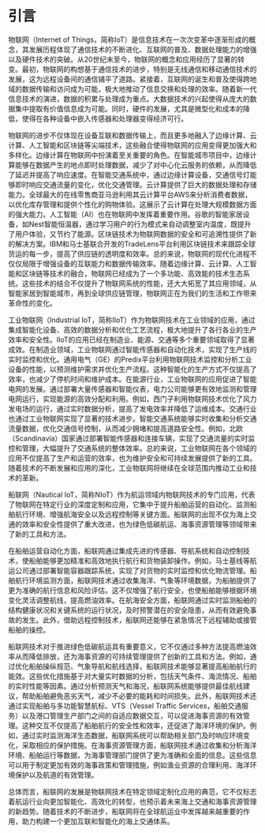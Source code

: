# 引言

物联网（Internet of Things，简称IoT）是信息技术在一次次变革中逐渐形成的概念，其发展历程体现了通信技术的不断进化、互联网的普及、数据处理能力的增强以及硬件技术的突破。从20世纪末至今，物联网的概念和应用经历了显著的转变。最初，物联网的构想基于通信技术的进步，特别是无线通信和移动通信技术的发展，这为远程设备间的通信铺平了道路。紧接着，互联网的诞生和普及使得跨地域的数据传输和访问成为可能，极大地推动了信息交换和处理的效率。随着新一代信息技术的演进，数据的积累与处理成为重点。大数据技术的兴起使得从庞大的数据集中提取有价值信息成为可能。同时，硬件的发展，尤其是微型化和成本的降低，使得在各种设备中嵌入传感器和处理器变得经济可行。

物联网的进步不仅体现在设备互联和数据传输上，而且更多地融入了边缘计算、云计算、人工智能和区块链等尖端技术，这些融合使得物联网的应用变得更加强大和多样化。边缘计算在物联网中扮演着至关重要的角色。在智能城市项目中，边缘计算能够在数据产生的地点即时处理数据，减少了对中心化云服务的依赖，从而降低了延迟并提高了响应速度。在智能交通系统中，通过边缘计算设备，交通信号灯能够即时响应交通流量的变化，优化交通管理。云计算提供了巨大的数据处理和存储能力。全球最大的在线零售商亚马逊利用其云计算平台AWS来分析消费者数据，以优化库存管理和提供个性化的购物体验。这展示了云计算在处理大规模数据方面的强大能力。人工智能（AI）也在物联网中发挥着重要作用。谷歌的智能家居设备，如Nest智能恒温器，通过学习用户的行为模式来自动调整室内温度，既提升了用户体验，又节约了能源。区块链技术为物联网数据的安全和可追溯性提供了新的解决方案。IBM和马士基联合开发的TradeLens平台利用区块链技术来跟踪全球货运的每一步，提高了供应链的透明度和效率。总的来说，物联网的现代化进程不仅仅局限于增强设备的互联能力和数据传输效率。随着边缘计算、云计算、人工智能和区块链等技术的融合，物联网已经成为了一个多功能、高效能的技术生态系统。这些技术的结合不仅提升了物联网系统的性能，还大大拓宽了其应用领域，从智能家居到智能城市，再到全球供应链管理，物联网正在为我们的生活和工作带来革命性的变化。

工业物联网（Industrial IoT，简称IIoT）作为物联网技术在工业领域的应用，通过集成智能化设备、高效的数据分析和优化工艺流程，极大地提升了各行各业的生产效率和安全性。IIoT的应用已经在制造业、能源、交通等多个重要领域取得了显著成效。在制造业领域，工业物联网通过智能传感器和自动化技术，实现了生产线的实时监控和优化。通用电气（GE）的Predix平台利用物联网技术监控和分析工业设备的性能，以预测维护需求并优化生产流程。这种智能化的生产方式不仅提高了效率，也减少了停机时间和维护成本。在能源行业，工业物联网的应用促进了智能电网的发展。通过部署大量传感器和智能仪表，电力公司能够更有效地监测和管理电网运行，实现能源的高效分配和利用。例如，西门子利用物联网技术优化了风力发电场的运行，通过实时数据分析，提高了发电效率并降低了运维成本。交通行业也通过工业物联网实现了显著的技术进步。智能交通系统能够实时收集和分析交通流量数据，优化交通信号控制，从而减少拥堵和提高道路安全性。例如，北欧（Scandinavia）国家通过部署智能传感器和连接车辆，实现了交通流量的实时监控和管理，大幅提升了交通系统的整体效率。总的来说，工业物联网在各个领域的应用不仅提高了生产和运营的效率，也为维护安全和可持续发展提供了新的工具。随着技术的不断发展和应用的深化，工业物联网将继续在全球范围内推动工业和技术的革新。

船联网（Nautical IoT，简称NIoT）作为航运领域内物联网技术的专门应用，代表了物联网在特定行业的深度定制和应用，它集中于提升船舶运营的自动化、监测船舶航行环境、增强航海安全以及远程控制等关键方面。船联网的出现不仅为海上交通的效率和安全性提供了重大改进，也为绿色低碳航运、海事资源管理等领域带来了新的工具和方法。

在船舶运营自动化方面，船联网通过集成先进的传感器、导航系统和自动控制技术，使船舶能够更加精准和高效地执行航行和货物装卸操作。例如，马士基线等航运公司通过部署智能容器跟踪系统，实现了对货物的实时监控和优化物流管理。船舶航行环境监测方面，船联网技术通过收集海洋、气象等环境数据，为船舶提供了更为准确的航行信息和风险评估。这不仅增强了航行安全，也使船舶能够根据环境变化灵活调整航线，提高燃油效率。在航海安全方面，船联网通过实时监测船舶的结构健康状况和关键系统的运行状况，及时预警潜在的安全隐患，从而有效避免事故的发生。此外，借助远程控制技术，船联网还能够在紧急情况下远程辅助或接管船舶的操控。

船联网技术对于推进绿色低碳航运具有重要意义，它不仅通过多种方法提高燃油效率从而降低排放，还为海事资源的可持续管理提供了创新的工具和方法。例如，通过优化船舶操纵规范、气象导航和航线选择，船联网技术能够显著提高船舶航行的能效。这些优化措施基于对大量实时数据的分析，包括天气条件、海流情况、船舶的实时性能等因素。通过分析预测天气和海况，船联网系统能够提供最佳航线建议，帮助船舶避免恶劣天气，减少不必要的能耗和时间损失。此外，船联网技术还通过实现船舶与多功能智慧航标、VTS（Vessel Traffic Services，船舶交通服务）以及港口管理生产部门之间的自适应数据交互，可以促进海事资源的有效管理。这种交互不仅提高了船舶航行的安全性和效率，还促进了海洋环境的保护。例如，通过实时监测海洋生态数据，船联网系统可以帮助相关部门及时响应环境变化，采取相应的保护措施。在海事资源管理方面，船联网技术通过收集和分析海洋环境、船舶运行等数据，为海事管理部门提供了更为准确和全面的信息。这些信息可以用于制定更加有效的海事政策和管理措施，例如渔业资源的合理利用、海洋环境保护以及航道的有效管理。

总体而言，船联网的发展是物联网技术在特定领域定制化应用的典范，它不仅标志着航运行业向更加智能化、高效化的转型，也预示着未来海上交通和海事资源管理的新趋势。随着技术的不断进步，船联网将在全球航运业中发挥越来越重要的作用，助力构建一个更加互联和智能化的海上交通体系。
